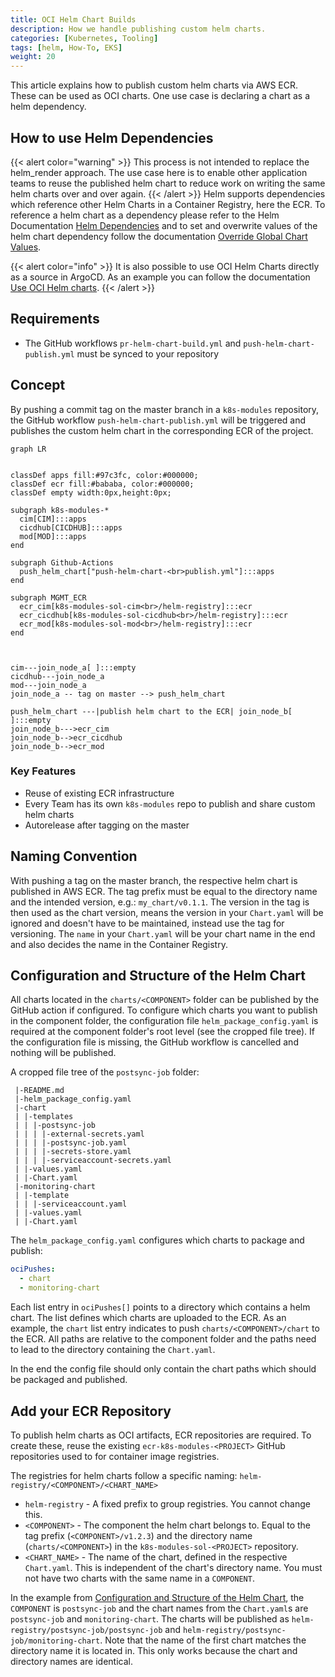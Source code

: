 ```yaml
---
title: OCI Helm Chart Builds
description: How we handle publishing custom helm charts.
categories: [Kubernetes, Tooling]
tags: [helm, How-To, EKS]
weight: 20
---
```




This article explains how to publish custom helm charts via AWS ECR. These can be used as OCI charts. One use case is declaring a chart as a helm dependency.

## How to use Helm Dependencies
{{< alert color="warning" >}}
This process is not intended to replace the helm_render approach. The use case here is to enable other application teams to reuse the published helm chart to reduce work on writing the same helm charts over and over again.
{{< /alert >}}
Helm supports dependencies which reference other Helm Charts in a Container Registry, here the ECR. To reference a helm chart as a dependency please refer to the Helm Documentation [Helm Dependencies](https://helm.sh/docs/helm/helm_dependency/) and to set and overwrite values of the helm chart dependency follow the documentation [Override Global Chart Values](https://helm.sh/docs/chart_template_guide/subcharts_and_globals/#global-chart-values).

{{< alert color="info" >}}
It is also possible to use OCI Helm Charts directly as a source in ArgoCD. As an example you can follow the documentation [Use OCI Helm charts](https://github.vodafone.com/pages/VFDE-ISS/cet-eks/docs/concepts/systemapps/#use-oci-helm-charts).
{{< /alert >}}

## Requirements

- The GitHub workflows `pr-helm-chart-build.yml` and `push-helm-chart-publish.yml` must be synced to your repository

## Concept
By pushing a commit tag on the master branch in a `k8s-modules` repository, the GitHub workflow `push-helm-chart-publish.yml` will be triggered and publishes the custom helm chart in the corresponding ECR of the project.
```mermaid
graph LR


classDef apps fill:#97c3fc, color:#000000;
classDef ecr fill:#bababa, color:#000000;
classDef empty width:0px,height:0px;

subgraph k8s-modules-*
  cim[CIM]:::apps
  cicdhub[CICDHUB]:::apps
  mod[MOD]:::apps
end

subgraph Github-Actions
  push_helm_chart["push-helm-chart-<br>publish.yml"]:::apps
end

subgraph MGMT_ECR
  ecr_cim[k8s-modules-sol-cim<br>/helm-registry]:::ecr
  ecr_cicdhub[k8s-modules-sol-cicdhub<br>/helm-registry]:::ecr
  ecr_mod[k8s-modules-sol-mod<br>/helm-registry]:::ecr
end



cim---join_node_a[ ]:::empty
cicdhub---join_node_a
mod---join_node_a
join_node_a -- tag on master --> push_helm_chart

push_helm_chart ---|publish helm chart to the ECR| join_node_b[ ]:::empty
join_node_b--->ecr_cim
join_node_b-->ecr_cicdhub
join_node_b-->ecr_mod

```
### Key Features
- Reuse of existing ECR infrastructure
- Every Team has its own `k8s-modules` repo to publish and share custom helm charts
- Autorelease after tagging on the master

## Naming Convention

With pushing a tag on the master branch, the respective helm chart is published in AWS ECR. The tag prefix must be equal to the directory name and the intended version, e.g.: `my_chart/v0.1.1`. The version in the tag is then used as the chart version, means the version in your `Chart.yaml` will be ignored and doesn't have to be maintained, instead use the tag for versioning. The `name` in your `Chart.yaml` will be your chart name in the end and also decides the name in the Container Registry.


## Configuration and Structure of the Helm Chart

All charts located in the `charts/<COMPONENT>` folder can be published by the GitHub action if configured. To configure which charts you want to publish in the component folder, the configuration file `helm_package_config.yaml` is required at the component folder's root level (see the cropped file tree). If the configuration file is missing, the GitHub workflow is cancelled and nothing will be published.

A cropped file tree of the `postsync-job` folder:

```
 |-README.md
 |-helm_package_config.yaml
 |-chart
 | |-templates
 | | |-postsync-job
 | | | |-external-secrets.yaml
 | | | |-postsync-job.yaml
 | | | |-secrets-store.yaml
 | | | |-serviceaccount-secrets.yaml
 | |-values.yaml
 | |-Chart.yaml
 |-monitoring-chart
 | |-template
 | | |-serviceaccount.yaml
 | |-values.yaml
 | |-Chart.yaml
```


The `helm_package_config.yaml` configures which charts to package and publish:
```yaml
ociPushes:
  - chart
  - monitoring-chart
```
Each list entry in `ociPushes[]` points to a directory which contains a helm chart. The list defines which charts are uploaded to the ECR. As an example, the `chart` list entry indicates to push `charts/<COMPONENT>/chart` to the ECR. All paths are relative to the component folder and the paths need to lead to the directory containing the `Chart.yaml`.


In the end the config file should only contain the chart paths which should be packaged and published.


## Add your ECR Repository

To publish helm charts as OCI artifacts, ECR repositories are required. To create these, reuse the existing `ecr-k8s-modules-<PROJECT>` GitHub repositories used to for container image registries.

The registries for helm charts follow a specific naming: `helm-registry/<COMPONENT>/<CHART_NAME>`

- `helm-registry` - A fixed prefix to group registries. You cannot change this.
- `<COMPONENT>` - The component the helm chart belongs to. Equal to the tag prefix (`<COMPONENT>/v1.2.3`) and the directory name (`charts/<COMPONENT>`) in the `k8s-modules-sol-<PROJECT>` repository.
- `<CHART_NAME>` - The name of the chart, defined in the respective `Chart.yaml`. This is independent of the chart's directory name. You must not have two charts with the same name in a `COMPONENT`.

In the example from [Configuration and Structure of the Helm Chart](#configuration-and-structure-of-the-helm-chart), the `COMPONENT` is `postsync-job` and the chart names from the `Chart.yaml`s are `postsync-job` and `monitoring-chart`. The charts will be published as `helm-registry/postsync-job/postsync-job` and `helm-registry/postsync-job/monitoring-chart`. Note that the name of the first chart matches the directory name it is located in. This only works because the chart and directory names are identical.
